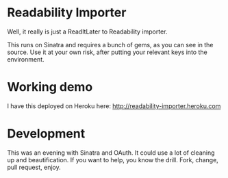 # Readability Importer

Well, it really is just a ReadItLater to Readability importer.

This runs on Sinatra and requires a bunch of gems, as you can see in the source. Use it at your own risk, after putting your relevant keys into the environment. 

# Working demo

I have this deployed on Heroku here: http://readability-importer.heroku.com

# Development

This was an evening with Sinatra and OAuth. It could use a lot of cleaning up and beautification. If you want to help, you know the drill. Fork, change, pull request, enjoy.

